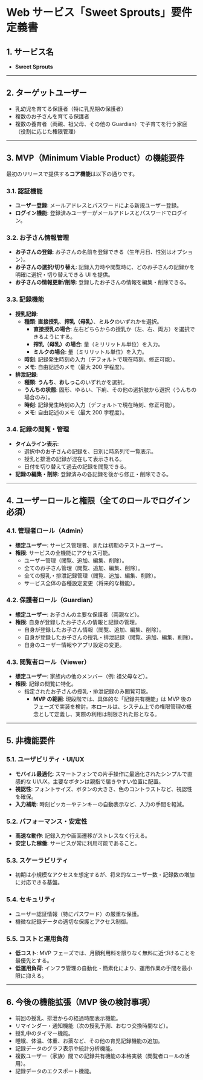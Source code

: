 # Web サービス「Sweet Sprouts」要件定義書

## 1. サービス名

- **Sweet Sprouts**

---

## 2. ターゲットユーザー

- 乳幼児を育てる保護者（特に乳児期の保護者）
- 複数のお子さんを育てる保護者
- 複数の養育者（両親、祖父母、その他の Guardian）で子育てを行う家庭（役割に応じた権限管理）

---

## 3. MVP（Minimum Viable Product）の機能要件

最初のリリースで提供する**コア機能**は以下の通りです。

### 3.1. 認証機能

- **ユーザー登録**: メールアドレスとパスワードによる新規ユーザー登録。
- **ログイン機能**: 登録済みユーザーがメールアドレスとパスワードでログイン。

### 3.2. お子さん情報管理

- **お子さんの登録**: お子さんの名前を登録できる（生年月日、性別はオプション）。
- **お子さんの選択/切り替え**: 記録入力時や閲覧時に、どのお子さんの記録かを明確に選択・切り替えできる UI を提供。
- **お子さんの情報更新/削除**: 登録したお子さんの情報を編集・削除できる。

### 3.3. 記録機能

- **授乳記録**:
  - **種類**: **直接授乳**、**搾乳（母乳）**、**ミルク**のいずれかを選択。
    - **直接授乳の場合**: 左右どちらからの授乳か（左、右、両方）を選択できるようにする。
    - **搾乳（母乳）の場合**: 量（ミリリットル単位）を入力。
    - **ミルクの場合**: 量（ミリリットル単位）を入力。
  - **時刻**: 記録発生時刻の入力（デフォルトで現在時刻、修正可能）。
  - **メモ**: 自由記述のメモ（最大 200 字程度）。
- **排泄記録**:
  - **種類**: **うんち**、**おしっこ**のいずれかを選択。
  - **うんちの状態**: 固形、ゆるい、下痢、その他の選択肢から選択（うんちの場合のみ）。
  - **時刻**: 記録発生時刻の入力（デフォルトで現在時刻、修正可能）。
  - **メモ**: 自由記述のメモ（最大 200 字程度）。

### 3.4. 記録の閲覧・管理

- **タイムライン表示**:
  - 選択中のお子さんの記録を、日別に時系列で一覧表示。
  - 授乳と排泄の記録が混在して表示される。
  - 日付を切り替えて過去の記録を閲覧できる。
- **記録の編集・削除**: 登録済みの各記録を後から修正・削除できる。

---

## 4. ユーザーロールと権限（全てのロールでログイン必須）

### 4.1. 管理者ロール（Admin）

- **想定ユーザー**: サービス管理者、または初期のテストユーザー。
- **権限**: サービスの全機能にアクセス可能。
  - ユーザー管理（閲覧、追加、編集、削除）。
  - 全てのお子さん管理（閲覧、追加、編集、削除）。
  - 全ての授乳・排泄記録管理（閲覧、追加、編集、削除）。
  - サービス全体の各種設定変更（将来的な機能）。

### 4.2. 保護者ロール（Guardian）

- **想定ユーザー**: お子さんの主要な保護者（両親など）。
- **権限**: 自身が登録したお子さんの情報と記録の管理。
  - 自身が登録したお子さん情報（閲覧、追加、編集、削除）。
  - 自身が登録したお子さんの授乳・排泄記録（閲覧、追加、編集、削除）。
  - 自身のユーザー情報やアプリ設定の変更。

### 4.3. 閲覧者ロール（Viewer）

- **想定ユーザー**: 家族内の他のメンバー（例: 祖父母など）。
- **権限**: 記録の閲覧に特化。
  - 指定されたお子さんの授乳・排泄記録のみ閲覧可能。
    - **MVP の範囲**: 現段階では、具体的な「記録共有機能」は MVP 後のフェーズで実装を検討。本ロールは、システム上での権限管理の概念として定義し、実際の利用は制限された形となる。

---

## 5. 非機能要件

### 5.1. ユーザビリティ・UI/UX

- **モバイル最適化**: スマートフォンでの片手操作に最適化されたシンプルで直感的な UI/UX。主要なボタンは親指で届きやすい位置に配置。
- **視認性**: フォントサイズ、ボタンの大きさ、色のコントラストなど、視認性を確保。
- **入力補助**: 時刻ピッカーやテンキーの自動表示など、入力の手間を軽減。

### 5.2. パフォーマンス・安定性

- **高速な動作**: 記録入力や画面遷移がストレスなく行える。
- **安定した稼働**: サービスが常に利用可能であること。

### 5.3. スケーラビリティ

- 初期は小規模なアクセスを想定するが、将来的なユーザー数・記録数の増加に対応できる基盤。

### 5.4. セキュリティ

- ユーザー認証情報（特にパスワード）の厳重な保護。
- 機微な記録データの適切な保護とアクセス制御。

### 5.5. コストと運用負荷

- **低コスト**: MVP フェーズでは、月額利用料を限りなく無料に近づけることを最優先とする。
- **低運用負荷**: インフラ管理の自動化・簡素化により、運用作業の手間を最小限に抑える。

---

## 6. 今後の機能拡張（MVP 後の検討事項）

- 前回の授乳、排泄からの経過時間表示機能。
- リマインダー・通知機能（次の授乳予測、おむつ交換時間など）。
- 授乳中のタイマー機能。
- 睡眠、体温、体重、お薬など、その他の育児記録機能の追加。
- 記録データのグラフ表示や統計分析機能。
- 複数ユーザー（家族）間での記録共有機能の本格実装（閲覧者ロールの活用）。
- 記録データのエクスポート機能。
